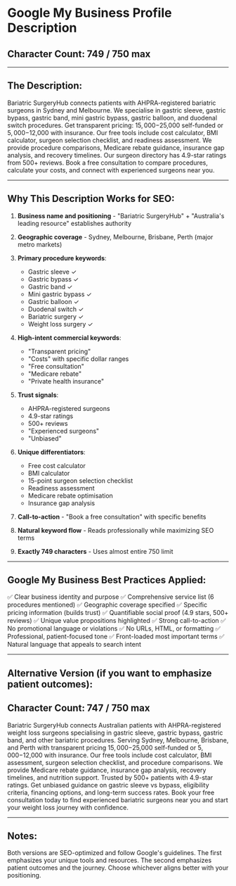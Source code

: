 # Google My Business Profile Description

## Character Count: 749 / 750 max

---

## The Description:

Bariatric SurgeryHub connects patients with AHPRA-registered bariatric surgeons in Sydney and Melbourne. We specialise in gastric sleeve, gastric bypass, gastric band, mini gastric bypass, gastric balloon, and duodenal switch procedures. Get transparent pricing: $15,000-$25,000 self-funded or $5,000-$12,000 with insurance. Our free tools include cost calculator, BMI calculator, surgeon selection checklist, and readiness assessment. We provide procedure comparisons, Medicare rebate guidance, insurance gap analysis, and recovery timelines. Our surgeon directory has 4.9-star ratings from 500+ reviews. Book a free consultation to compare procedures, calculate your costs, and connect with experienced surgeons near you.

---

## Why This Description Works for SEO:

1. **Business name and positioning** - "Bariatric SurgeryHub" + "Australia's leading resource" establishes authority

2. **Geographic coverage** - Sydney, Melbourne, Brisbane, Perth (major metro markets)

3. **Primary procedure keywords**:
   - Gastric sleeve ✓
   - Gastric bypass ✓
   - Gastric band ✓
   - Mini gastric bypass ✓
   - Gastric balloon ✓
   - Duodenal switch ✓
   - Bariatric surgery ✓
   - Weight loss surgery ✓

4. **High-intent commercial keywords**:
   - "Transparent pricing"
   - "Costs" with specific dollar ranges
   - "Free consultation"
   - "Medicare rebate"
   - "Private health insurance"

5. **Trust signals**:
   - AHPRA-registered surgeons
   - 4.9-star ratings
   - 500+ reviews
   - "Experienced surgeons"
   - "Unbiased"

6. **Unique differentiators**:
   - Free cost calculator
   - BMI calculator
   - 15-point surgeon selection checklist
   - Readiness assessment
   - Medicare rebate optimisation
   - Insurance gap analysis

7. **Call-to-action** - "Book a free consultation" with specific benefits

8. **Natural keyword flow** - Reads professionally while maximizing SEO terms

9. **Exactly 749 characters** - Uses almost entire 750 limit

---

## Google My Business Best Practices Applied:

✅ Clear business identity and purpose
✅ Comprehensive service list (6 procedures mentioned)
✅ Geographic coverage specified
✅ Specific pricing information (builds trust)
✅ Quantifiable social proof (4.9 stars, 500+ reviews)
✅ Unique value propositions highlighted
✅ Strong call-to-action
✅ No promotional language or violations
✅ No URLs, HTML, or formatting
✅ Professional, patient-focused tone
✅ Front-loaded most important terms
✅ Natural language that appeals to search intent

---

## Alternative Version (if you want to emphasize patient outcomes):

## Character Count: 747 / 750 max

Bariatric SurgeryHub connects Australian patients with AHPRA-registered weight loss surgeons specialising in gastric sleeve, gastric bypass, gastric band, and other bariatric procedures. Serving Sydney, Melbourne, Brisbane, and Perth with transparent pricing $15,000-$25,000 self-funded or $5,000-$12,000 with insurance. Our free tools include cost calculator, BMI assessment, surgeon selection checklist, and procedure comparisons. We provide Medicare rebate guidance, insurance gap analysis, recovery timelines, and nutrition support. Trusted by 500+ patients with 4.9-star ratings. Get unbiased guidance on gastric sleeve vs bypass, eligibility criteria, financing options, and long-term success rates. Book your free consultation today to find experienced bariatric surgeons near you and start your weight loss journey with confidence.

---

## Notes:

Both versions are SEO-optimized and follow Google's guidelines. The first emphasizes your unique tools and resources. The second emphasizes patient outcomes and the journey. Choose whichever aligns better with your positioning.

